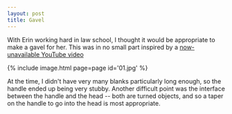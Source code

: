 ```yaml
---
layout: post
title: Gavel
---
```

With Erin working hard in law school, I thought it would be appropriate to make
a gavel for her. This was in no small part inspired by a
[now-unavailable YouTube video](http://www.youtube.com/watch?v=76I_9y64Tls)

{% include image.html page=page id='01.jpg' %}

At the time, I didn't have very many blanks particularly long enough, so the
handle ended up being very stubby. Another difficult point was the interface
between the handle and the head -- both are turned objects, and so a taper on
the handle to go into the head is most appropriate.
